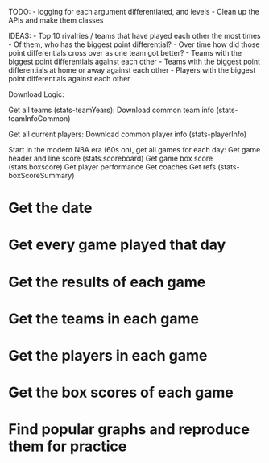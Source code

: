 TODO:
    - logging for each argument differentiated, and levels
    - Clean up the APIs and make them classes

IDEAS:
    - Top 10 rivalries / teams that have played each other the most times
    - Of them, who has the biggest point differential?
    - Over time how did those point differentials cross over as one team got better?
    - Teams with the biggest point differentials against each other
    - Teams with the biggest point differentials at home or away against each other
    - Players with the biggest point differentials against each other



Download Logic:

Get all teams (stats-teamYears):
    Download common team info (stats-teamInfoCommon)

Get all current players:
    Download common player info (stats-playerInfo)


Start in the modern NBA era (60s on), get all games for each day:
    Get game header and line score (stats.scoreboard)
    Get game box score (stats.boxscore)
    Get player performance
    Get coaches
    Get refs (stats-boxScoreSummary)

# Get the date
# Get every game played that day
# Get the results of each game
# Get the teams in each game
# Get the players in each game
# Get the box scores of each game

# Find popular graphs and reproduce them for practice
